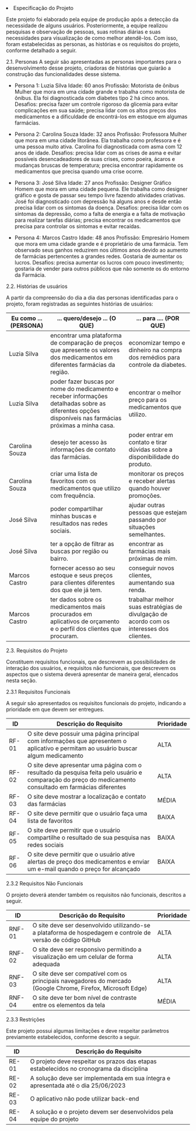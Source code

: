 	
<li>
Especificação do Projeto
</li>
  	
Este projeto foi elaborado pela equipe de produção após a detecção da necessidade de alguns usuários. Posteriormente, a equipe realizou pesquisas e observação de pessoas, suas rotinas diárias e suas necessidades para visualização de como melhor atendê-los. Com isso, foram estabelecidas as personas, as histórias e os requisitos do projeto, conforme detalhado a seguir.
	
2.1. Personas
A seguir são apresentadas as personas importantes para o desenvolvimento desse projeto, criadoras de histórias que guiarão a construção das funcionalidades desse sistema.

- Persona 1: Luzia Silva
Idade: 60 anos
Profissão: Motorista de ônibus
Mulher que mora em uma cidade grande e trabalha como motorista de ônibus. Ela foi diagnosticada com diabetes tipo 2 há cinco anos.
Desafios: precisa fazer um controle rigoroso da glicemia para evitar complicações em sua saúde; precisa lidar com os altos preços dos medicamentos e a dificuldade de encontrá-los em estoque em algumas farmácias.
  
- Persona 2: Carolina Souza
Idade: 32 anos
Profissão: Professora
Mulher que mora em uma cidade litorânea. Ela trabalha como professora e é uma pessoa muito ativa. Carolina foi diagnosticada com asma com 12 anos de idade.
Desafios: precisa lidar com as crises de asma e evitar possíveis desencadeadores de suas crises, como poeira, ácaros e mudanças bruscas de temperatura; precisa encontrar rapidamente os medicamentos que precisa quando uma crise ocorre.
  
- Persona 3: José Silva
Idade: 27 anos
Profissão: Designer Gráfico
Homem que mora em uma cidade pequena. Ele trabalha como designer gráfico e gosta de passar seu tempo livre fazendo atividades criativas. José foi diagnosticado com depressão há alguns anos e desde então precisa lidar com os sintomas da doença.
Desafios: precisa lidar com os sintomas da depressão, como a falta de energia e a falta de motivação para realizar tarefas diárias; precisa encontrar os medicamentos que precisa para controlar os sintomas e evitar recaídas.
	
- Persona 4: Marcos Castro
Idade: 48 anos
Profissão: Empresário
Homem que mora em uma cidade grande e é proprietário de uma farmácia. Tem observado seus ganhos reduzirem nos últimos anos devido ao aumento de farmácias pertencentes a grandes redes. Gostaria de aumentar os lucros.
Desafios: precisa aumentar os lucros com pouco investimento; gostaria de vender para outros públicos que não somente os do entorno da Farmácia.

2.2. Histórias de usuários
				 
A partir da compreensão do dia a dia das personas identificadas para o projeto, foram registradas as seguintes histórias de usuários:

|Eu como ... (PERSONA)| ... quero/desejo ... (O QUE)| ... para ....  (POR QUE)|
|------|-----------------------------------------|----|
|Luzia Silva| encontrar uma plataforma de comparação de preços que apresente os valores dos medicamentos em diferentes farmácias da região.  | economizar tempo e dinheiro na compra dos remédios para controle da diabetes.  | 
|Luzia Silva | poder fazer buscas por nome do medicamento e receber informações detalhadas sobre as diferentes opções disponíveis nas farmácias próximas a minha casa.   | encontrar o melhor preço para os medicamentos que utilizo.  |
|Carolina Souza | desejo ter acesso às informações de contato das farmácias.  | poder entrar em contato e tirar dúvidas sobre a disponibilidade do produto.  |
|Carolina Souza | criar uma lista de favoritos com os medicamentos que utilizo com frequência.  | monitorar os preços e receber alertas quando houver promoções.  |
|José Silva  | poder compartilhar minhas buscas e resultados nas redes sociais.   | ajudar outras pessoas que estejam passando por situações semelhantes. |
|José Silva  | ter a opção de filtrar as buscas por região ou bairro.   | encontrar as farmácias mais próximas de mim. |
|Marcos Castro | fornecer acesso ao seu estoque e seus preços para clientes diferentes dos que ele já tem.   | conseguir novos clientes, aumentando sua renda.   |
|Marcos Castro  | ter dados sobre os medicamentos mais procurados em aplicativos de orçamento e o perfil dos clientes que procuram.   | trabalhar melhor suas estratégias de divulgação de acordo com os interesses dos clientes.   |

<!-- 
- Luzia Silva: desejo encontrar uma plataforma de comparação de preços que apresente os valores dos medicamentos em diferentes farmácias da região para economizar tempo e dinheiro na compra dos remédios para controle da diabetes. 
- Luzia Silva: desejo poder fazer buscas por nome do medicamento e receber informações detalhadas sobre as diferentes opções disponíveis nas farmácias próximas a minha casa para encontrar o melhor preço para os medicamentos que utilizo. 
- Carolina Souza: desejo ter acesso às informações de contato das farmácias para poder entrar em contato e tirar dúvidas sobre a disponibilidade do produto. 
- Carolina Souza: desejo criar uma lista de favoritos com os medicamentos que utilizo com frequência para monitorar os preços e receber alertas quando houver promoções. 
- José Silva: desejo poder compartilhar minhas buscas e resultados nas redes sociais para ajudar outras pessoas que estejam passando por situações semelhantes. 
- José Silva: desejo ter a opção de filtrar as buscas por região ou bairro para encontrar as farmácias mais próximas de mim. 
- Marcos Castro: desejo fornecer acesso ao seu estoque e seus preços para clientes diferentes dos que ele já tem para conseguir novos clientes, aumentando sua renda. 
- Marcos Castro: desejo ter dados sobre os medicamentos mais procurados em aplicativos de orçamento e o perfil dos clientes que procuram para trabalhar melhor suas estratégias de divulgação de acordo com os interesses dos clientes. 
	 -->
2.3. Requisitos do Projeto 
	
Constituem requisitos funcionais, que descrevem as possibilidades de interação dos usuários, e requisitos não funcionais, que descrevem os aspectos que o sistema deverá apresentar de maneira geral, elencados nesta seção. 

2.3.1 Requisitos Funcionais 
	
A seguir são apresentados os requisitos funcionais do projeto, indicando a prioridade em que devem ser entregues. 
	
|ID       | Descrição do Requisito  | Prioridade |
|------|-----------------------------------------|----|
|RF-01| O site deve possuir uma página principal com informações que apresentem o aplicativo e permitam ao usuário buscar algum medicamento | ALTA | 
|RF-02| O site deve apresentar uma página com o resultado da pesquisa feita pelo usuário e comparação do preço do medicamento consultado em farmácias diferentes  | ALTA |
|RF-03| O site deve mostrar a localização e contato das farmácias  | MÉDIA |
|RF-04| O site deve permitir que o usuário faça uma lista de favoritos  | BAIXA |
|RF-05| O site deve permitir que o usuário compartilhe o resultado de sua pesquisa nas redes sociais  | BAIXA |
|RF-06| O site deve permitir que o usuário ative alertas de preço dos medicamentos e enviar um e-mail quando o preço for alcançado  | BAIXA |

<!-- - RF-01: Prioridade alta. O site deve possuir uma página principal com informações que apresentem o aplicativo e permitam ao usuário buscar algum medicamento. 
- RF-02: Prioridade alta. O site deve apresentar uma página com o resultado da pesquisa feita pelo usuário e comparação do preço do medicamento consultado em farmácias diferentes. 
- RF-03: Prioridade média. O site deve mostrar a localização e contato das farmácias. 
- RF-04: Prioridade baixa. O site deve permitir que o usuário faça uma lista de favoritos. 
- RF-05: Prioridade baixa. O site deve permitir que o usuário compartilhe o resultado de sua pesquisa nas redes sociais. 
- RF-06: Prioridade baixa. O site deve permitir que o usuário ative alertas de preço dos medicamentos e enviar um e-mail quando o preço for alcançado.  -->
	
2.3.2 Requisitos Não Funcionais 
	
O projeto deverá atender também os requisitos não funcionais, descritos a seguir. 
	
|ID      | Descrição do Requisito  | Prioridade |
|------|-----------------------------------------|----|
|RNF-01| O site deve ser desenvolvido utilizando-se a plataforma de hospedagem e controle de versão de código GitHub | ALTA | 
|RNF-02| O site deve ser responsivo permitindo a visualização em um celular de forma adequada  | ALTA |
|RNF-03| O site deve ser compatível com os principais navegadores do mercado (Google Chrome, Firefox, Microsoft Edge)   | ALTA |
|RNF-04| O site deve ter bom nível de contraste entre os elementos da tela  | MÉDIA |
<!-- 
- RNF-01: Prioridade alta. O site deve ser desenvolvido utilizando-se a plataforma de hospedagem e controle de versão de código GitHub. 
- RNF-02: Prioridade alta. O site deve ser responsivo permitindo a visualização em um celular de forma adequada. 
- RNF-03: Prioridade alta. O site deve ser compatível com os principais navegadores do mercado (Google Chrome, Firefox, Microsoft Edge) 
- RNF-04: Prioridade média. O site deve ter bom nível de contraste entre os elementos da tela. 
	 -->
2.3.3 Restrições 
	
Este projeto possui algumas limitações e deve respeitar parâmetros previamente estabelecidos, conforme descrito a seguir. 

|ID    | Descrição do Requisito  | 
|------|-----------------------------------------|
|RE-01| O projeto deve respeitar os prazos das etapas estabelecidos no cronograma da disciplina | 
|RE-02| A solução deve ser implementada em sua íntegra e apresentada até o dia 25/06/2023 |
|RE-03| O aplicativo não pode utilizar back-end |
|RE-04| A solução e o projeto devem ser desenvolvidos pela equipe do projeto |

<!-- 	
- RE-01: O projeto deve respeitar os prazos das etapas estabelecidos no cronograma da disciplina. 
- RE-02: A solução deve ser implementada em sua íntegra e apresentada até o dia 25/06/2023. 
- RE-03: O aplicativo não pode utilizar back-end. 
- RE-04: A solução e o projeto devem ser desenvolvidos pela equipe do projeto.   -->
	
<!-- <li><a href="docs/03-Metodologia.md"> Metodologia</a></li> -->
